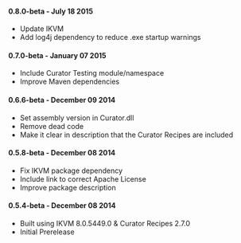 #### 0.8.0-beta - July 18 2015
* Update IKVM
* Add log4j dependency to reduce .exe startup warnings

#### 0.7.0-beta - January 07 2015
* Include Curator Testing module/namespace
* Improve Maven dependencies

#### 0.6.6-beta - December 09 2014
* Set assembly version in Curator.dll
* Remove dead code
* Make it clear in description that the Curator Recipes are included

#### 0.5.8-beta - December 08 2014
* Fix IKVM package dependency
* Include link to correct Apache License
* Improve package description

#### 0.5.4-beta - December 08 2014
* Built using IKVM 8.0.5449.0 & Curator Recipes 2.7.0
* Initial Prerelease